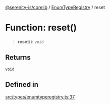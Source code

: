 [@serenity-is/corelib](../../../README.md) / [EnumTypeRegistry](../README.md) / reset

# Function: reset()

> **reset**(): `void`

## Returns

`void`

## Defined in

[src/types/enumtyperegistry.ts:37](https://github.com/serenity-is/serenity/blob/master/packages/corelib/src/types/enumtyperegistry.ts#L37)

